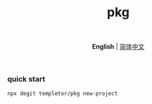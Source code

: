 <h1 align='center'>pkg</h1>

<br>

<p align='center'>
<b>English</b> | <a href="./README.zh-CN.md">简体中文</a>
</p>

<br>

### quick start

```bash
npx degit templetor/pkg new-project
```
